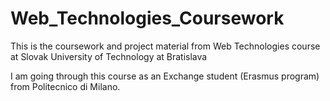 # Web_Technologies_Coursework
This is the coursework and project material from Web Technologies course at Slovak University of Technology at Bratislava

I am going through this course as an Exchange student (Erasmus program) from Politecnico di Milano.
